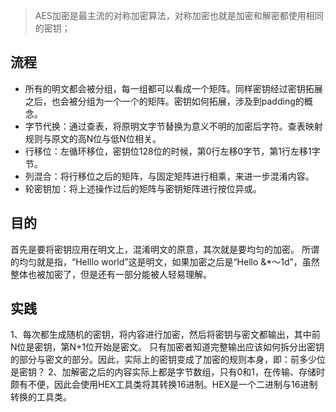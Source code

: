 >AES加密是最主流的对称加密算法，对称加密也就是加密和解密都使用相同的密钥；
## 流程
- 所有的明文都会被分组，每一组都可以看成一个矩阵。同样密钥经过密钥拓展之后，也会被分组为一个一个的矩阵。密钥如何拓展，涉及到padding的概念。
- 字节代换：通过查表，将原明文字节替换为意义不明的加密后字符。查表映射规则与原文的高N位与低N位相关。
- 行移位：左循环移位，密钥位128位的时候，第0行左移0字节，第1行左移1字节。
- 列混合：将行移位之后的矩阵，与固定矩阵进行相乘，来进一步混淆内容。
- 轮密钥加：将上述操作过后的矩阵与密钥矩阵进行按位异或。
## 目的
首先是要将密钥应用在明文上，混淆明文的原意，其次就是要均匀的加密。
所谓的均匀就是指，“Helllo world”这是明文，如果加密之后是“Hello &\*～1d”，虽然整体也被加密了，但是还有一部分能被人轻易理解。
## 实践
1、每次都生成随机的密钥，将内容进行加密，然后将密钥与密文都输出，其中前N位是密钥，第N+1位开始是密文。
只有加密者知道完整输出应该如何拆分出密钥的部分与密文的部分。因此，实际上的密钥变成了加密的规则本身，即：前多少位是密钥？
2、加解密之后的内容实际上都是字节数组，只有0和1，在传输、存储时颇有不便，因此会使用HEX工具类将其转换16进制。HEX是一个二进制与16进制转换的工具类。
